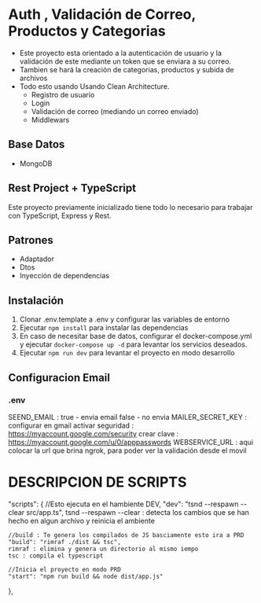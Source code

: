 
# Auth ,  Validación de Correo, Productos y Categorias

- Este proyecto esta orientado a la autenticación de usuario y la validación de este mediante un token que se enviara a su correo. 
- Tambien se hará la creación de categorias, productos y subida de archivos
- Todo esto usando Usando Clean Architecture.
    - Registro de usuario
    - Login
    - Validación de correo (mediando un correo enviado)
    - Middlewars


## Base Datos
   - MongoDB

## Rest Project + TypeScript

Este proyecto previamente inicializado tiene todo lo necesario para trabajar con TypeScript, Express y Rest.

## Patrones
  - Adaptador
  - Dtos
  - Inyección de dependencias



## Instalación

1. Clonar .env.template a .env y configurar las variables de entorno
2. Ejecutar `npm install` para instalar las dependencias
3. En caso de necesitar base de datos, configurar el docker-compose.yml y ejecutar `docker-compose up -d` para levantar los servicios deseados.
4. Ejecutar `npm run dev` para levantar el proyecto en modo desarrollo

## Configuracion Email
### .env
SEEND_EMAIL : true - envia email
              false - no envia
MAILER_SECRET_KEY : configurar en gmail 
          activar seguridad : https://myaccount.google.com/security
          crear clave : https://myaccount.google.com/u/0/apppasswords
WEBSERVICE_URL : aqui colocar la url que brina ngrok, para poder ver la validación desde el movil 


# DESCRIPCION DE SCRIPTS
"scripts": {
    //Esto ejecuta en el hambiente DEV, 
    "dev": "tsnd --respawn --clear src/app.ts", 
    tsnd --respawn --clear : detecta los cambios que se han hecho en algun archivo y reinicia el ambiente

    //build : Te genera los compilados de JS basciamente esto ira a PRD
    "build": "rimraf ./dist && tsc",
    rimraf : elimina y genera un directorio al mismo iempo 
    tsc : compila el typescript

    //Inicia el proyecto en modo PRD 
    "start": "npm run build && node dist/app.js"
  },